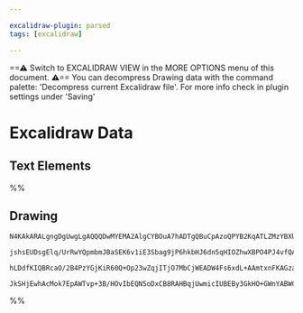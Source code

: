```yaml
---

excalidraw-plugin: parsed
tags: [excalidraw]

---
```

==⚠  Switch to EXCALIDRAW VIEW in the MORE OPTIONS menu of this document. ⚠== You can decompress Drawing data with the command palette: 'Decompress current Excalidraw file'. For more info check in plugin settings under 'Saving'


# Excalidraw Data
## Text Elements
%%
## Drawing
```compressed-json
N4KAkARALgngDgUwgLgAQQQDwMYEMA2AlgCYBOuA7hADTgQBuCpAzoQPYB2KqATLZMzYBXUtiRoIACyhQ4zZAHoFAc0JRJQgEYA6bGwC2CgF7N6hbEcK4OCtptbErHALRY8RMpWdx8Q1TdIEfARcZgRmBShcZQUebQAWbQBGGjoghH0EDihmbgBtAF1+CFw4OABlKKhxVFAwSHUMmogiZWlU+oZCBAoAIVxsAGtlUmEOYgBhNnw2Um4IAGIAMxXV

jshsEUDsgElq/UrRwYQpmbmJBaSEK6v1iE3Sbag9jP6hkbHJ6dn5qHIOZhwXBPO4PJ4vfQAMUI+HwlRgwXmgg8oK2WWe+0ObGOAHUSOpuHxwBs0btMX9sQh4YiJMiSKjHuiIQAlYRtDjhXJoJL8EmMskZADyQOwahg3CSAAZJbz7qSMRlIZwoJDcPoYeK0ABWWVgpn7JXZcqEIw1Hgy4ly/kK/QAFSwUAAgq0uBJgksoAzweTgU7HmwKJIQsRuBw

hLDdfKIQBRcaO/2B4PzYGjKiR60Q+Op23wZqjITjO7MbCjWEADW4Fs6xdL+AAmtxnFKAGzaLWSpLNyXxeKSgCc5q1PD7sqMbAM3DqnXoBCENSSxIAvunvRlWQXiBzmFz0PnC7KRiRjabCVXIIfiJUEHBuDrLReALJsYgIWO4TTBENoJYEMIH0gkKcPxoFOkC9NMX7oAsEx9jBMHrJAzIIMo4bAvMCzRgAIlhWEQEuK7olixzClA7AAqG4b4LKSzk

JkSHjEwhAcMok7EpAWTvp+3B/HOvIbEQN5oDxCB8RAHBqjUwmicIUBEBy3GkHO+GWnYABWCDYDk5TiXAT4vm+H4IJBP74H+loDKRjC2uO+CsfUDS5ki6SaWRCFyswUAGDmiAURGbEtGwQxGdwJlmfZLShE6LlWTZvn4Eu4DLnQSwwuEk6LiAi5AA
```
%%